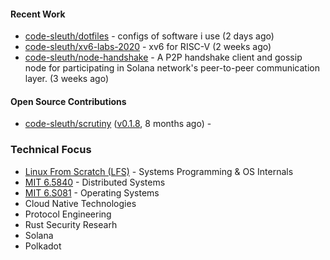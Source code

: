 

#### Recent Work

- [code-sleuth/dotfiles](https://github.com/code-sleuth/dotfiles) - configs of software i use (2 days ago)
- [code-sleuth/xv6-labs-2020](https://github.com/code-sleuth/xv6-labs-2020) - xv6 for RISC-V  (2 weeks ago)
- [code-sleuth/node-handshake](https://github.com/code-sleuth/node-handshake) - A P2P handshake client and gossip node for participating in Solana network&#39;s peer-to-peer communication layer. (3 weeks ago)

#### Open Source Contributions

- [code-sleuth/scrutiny](https://github.com/code-sleuth/scrutiny) ([v0.1.8](https://github.com/code-sleuth/scrutiny/releases/tag/v0.1.8), 8 months ago) - 

### Technical Focus
- [Linux From Scratch (LFS)](https://www.linuxfromscratch.org/lfs/) - Systems Programming & OS Internals
- [MIT 6.5840](http://nil.csail.mit.edu/6.5840/2025/) - Distributed Systems
- [MIT 6.S081](https://pdos.csail.mit.edu/6.828/2025/) - Operating Systems
- Cloud Native Technologies
- Protocol Engineering
- Rust Security Researh
- Solana
- Polkadot


